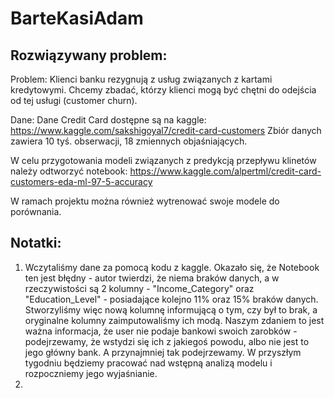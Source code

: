 # BarteKasiAdam

## Rozwiązywany problem:
Problem: Klienci banku rezygnują z usług związanych z kartami kredytowymi. Chcemy zbadać, którzy klienci mogą być chętni do odejścia od tej usługi (customer churn).

Dane: Dane Credit Card dostępne są na kaggle: https://www.kaggle.com/sakshigoyal7/credit-card-customers
Zbiór danych zawiera 10 tyś. obserwacji, 18 zmiennych objaśniających.

W celu przygotowania modeli związanych z predykcją przepływu klinetów należy odtworzyć notebook: https://www.kaggle.com/alpertml/credit-card-customers-eda-ml-97-5-accuracy

W ramach projektu można również wytrenować swoje modele do porównania.

## Notatki:
1. Wczytaliśmy dane za pomocą kodu z kaggle. Okazało się, że Notebook ten jest błędny - autor twierdzi, że niema braków danych, a w rzeczywistości są 2 kolumny - "Income_Category" oraz "Education_Level" - posiadające kolejno 11% oraz 15% braków danych. Stworzyliśmy więc nową kolumnę informującą o tym, czy był to brak, a oryginalne kolumny zaimputowaliśmy ich modą. Naszym zdaniem to jest ważna informacja, że user nie podaje bankowi swoich zarobków - podejrzewamy, że wstydzi się ich z jakiegoś powodu, albo nie jest to jego główny bank. A przynajmniej tak podejrzewamy. W przyszłym tygodniu będziemy pracować nad wstępną analizą modelu i rozpoczniemy jego wyjaśnianie.
2. 